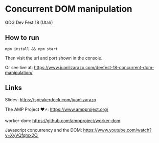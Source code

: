 # Concurrent DOM manipulation

GDG Dev Fest 18 (Utah)

## How to run
```
npm install && npm start
```

Then visit the url and port shown in the console.

Or see live at:
https://www.juanlizarazo.com/devfest-18-concurrent-dom-manipulation/


## Links

Slides: https://speakerdeck.com/juanlizarazo

The AMP Project ❤⚡: https://www.ampproject.org/

worker-dom: https://github.com/ampproject/worker-dom

Javascript concurrency and the DOM: https://www.youtube.com/watch?v=XyVQfqmx2CI 
